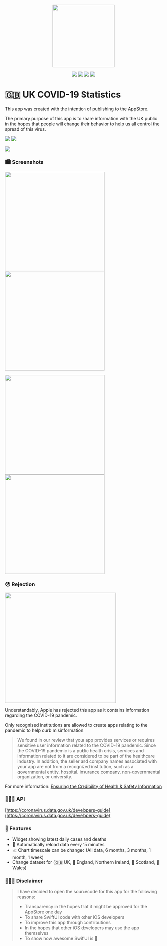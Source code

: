<p align="center"><img src="images/IconPrettified.png" width="200"></p>

<p align="center">
    <img src="https://img.shields.io/badge/iOS-14.0+-blue.svg" />
    <img src="https://img.shields.io/badge/Xcode-12.0+-brightgreen.svg" />
    <img src="https://img.shields.io/badge/Swift-5.3-orange.svg" />
    <img src="https://img.shields.io/badge/SwiftUI-2.0-red.svg" />
</p>
 
# 🇬🇧 UK COVID-19 Statistics
This app was created with the intention of publishing to the AppStore. 

The primary purpose of this app is to share information with the UK public in the hopes that people will change their behavior to help us all control the spread of this virus.

<img src="images/scroll.gif"/> <img src="images/countries.gif"/>

<img src="images/widget.gif"/>

### 🏙 Screenshots

<img src="images/countries.png" width="320"/> <img src="images/deaths.png" width="320"/>

<img src="images/widgets.png" width="320"/> <img src="images/home.png" width="320"/>

### 😞 Rejection

<img src="images/rejection.png" width="356"/>

Understandably, Apple has rejected this app as it contains information regarding the COVID-19 pandemic.

Only recognised institutions are allowed to create apps relating to the pandemic to help curb misinformation.

> We found in our review that your app provides services or requires sensitive user information related to the COVID-19 pandemic. Since the COVID-19 pandemic is a public health crisis, services and information related to it are considered to be part of the healthcare industry. In addition, the seller and company names associated with your app are not from a recognized institution, such as a governmental entity, hospital, insurance company, non-governmental organization, or university.  

For more information: [Ensuring the Credibility of Health & Safety Information](https://developer.apple.com/news/?id=03142020a)

### 👨🏻‍💻 API

[https://coronavirus.data.gov.uk/developers-guide](https://coronavirus.data.gov.uk/developers-guide)

### 🧐 Features
 
- Widget showing latest daily cases and deaths
- 🔄 Automatically reload data every 15 minutes
- 📈 Chart timescale can be changed (All data, 6 months, 3 months, 1 month, 1 week)
- Change dataset for (🇬🇧 UK, 🏴󠁧󠁢󠁥󠁮󠁧󠁿 England, Northern Ireland, 🏴󠁧󠁢󠁳󠁣󠁴󠁿 Scotland, 🏴󠁧󠁢󠁷󠁬󠁳󠁿 Wales)

### 👨🏻‍⚖️ Disclaimer

> I have decided to open the sourcecode for this app for the following reasons:
> 
> - Transparency in the hopes that it might be approved for the AppStore one day
> - To share SwiftUI code with other iOS developers 
> - To improve this app through contributions
> - In the hopes that other iOS developers may use the app themselves
> - To show how awesome SwiftUI is 🥳
